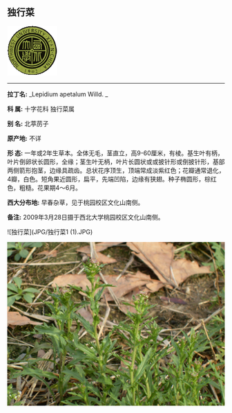 ## 独行菜

![西北大学校园网络植物志](JPG/nwu.gif)

---

**拉丁名:**  _Lepidium apetalum Willd. _

**科 属:** 十字花科 独行菜属

**别 名:** 北葶苈子

**原产地:** 不详

**形  态:** 一年或2年生草本。全体无毛，茎直立，高9-60厘米，有棱。基生叶有柄，叶片倒卵状长圆形，全缘；茎生叶无柄，叶片长圆状或或披针形或倒披针形，基部两侧箭形抱茎，边缘具疏齿。总状花序顶生，顶端常成淡紫红色；花瓣通常退化，4瓣，白色。短角果近圆形，扁平，先端凹陷，边缘有狭翅。种子椭圆形，棕红色，粗糙。花果期4～6月。

**西大分布地:** 早春杂草，见于桃园校区文化山南侧。

**备注:** 2009年3月28日摄于西北大学桃园校区文化山南侧。

![独行菜](JPG/独行菜1 (1).JPG) 

![独行菜](JPG/独行菜1.JPG) 

